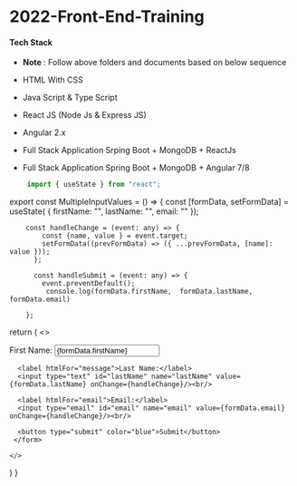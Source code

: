 # 2022-Front-End-Training
#### Tech Stack

* **Note** : Follow above folders and documents based on below sequence 
 
 * HTML With CSS
 * Java Script & Type Script
 * React JS (Node Js & Express JS)
 * Angular 2.x
 * Full Stack Application Srping Boot + MongoDB + ReactJs
 * Full Stack Application Spring Boot + MongoDB + Angular 7/8

   ```javaScript
    import { useState } from "react";


export const MultipleInputValues = () => {
    const [formData, setFormData] = useState(
        {
            firstName: "",
            lastName: "",
            email: ""
        });
    
        const handleChange = (event: any) => {
            const {name, value } = event.target;
            setFormData((prevFormData) => ({ ...prevFormData, [name]: value }));
          };
        
          const handleSubmit = (event: any) => {
            event.preventDefault();
             console.log(formData.firstName,  formData.lastName,  formData.email)
           
        };   
   
  return (
    <>
    <form onSubmit={handleSubmit}>
       <label htmlFor="name">First Name:</label>
       <input type="text" id="firstName" name="firstName" value={formData.firstName} onChange={handleChange}/> <br/>
      
      <label htmlFor="message">Last Name:</label>
      <input type="text" id="lastName" name="lastName" value={formData.lastName} onChange={handleChange}/><br/>
      
      <label htmlFor="email">Email:</label>
      <input type="email" id="email" name="email" value={formData.email} onChange={handleChange}/><br/>

      <button type="submit" color="blue">Submit</button>
     </form>
       
    </>
  )
}

   ```
 
